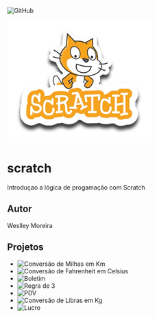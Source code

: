 ![GitHub](https://img.shields.io/github/license/wesp1201/scratch?style=plastic)

![Scratch](https://github.com/wesp1201/scratch/blob/main/assets/icons/scratch.png)

# scratch
Introduçao a lógica de progamação com Scratch
## Autor
Weslley Moreira 
## Projetos
- ![Conversão de Milhas em Km](https://scratch.mit.edu/projects/884652885/)
- ![Conversão de Fahrenheit em Celsius](https://scratch.mit.edu/projects/882610413/)
- ![Boletim](https://scratch.mit.edu/projects/881965825/)
- ![Regra de 3](https://scratch.mit.edu/projects/884965577/)
- ![PDV](https://scratch.mit.edu/projects/884966699/)
- ![Conversão de Libras em Kg](https://scratch.mit.edu/projects/884968444/)
- ![Lucro](https://scratch.mit.edu/projects/884969401/)

